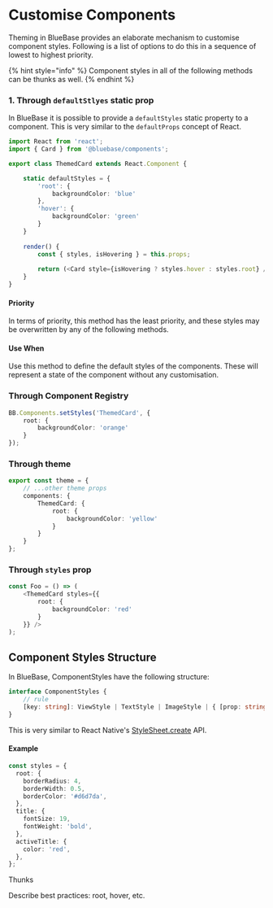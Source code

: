 # Customise Components

Theming in BlueBase provides an elaborate mechanism to customise component styles. Following is a list of options to do this in a sequence of lowest to highest priority.

{% hint style="info" %}
Component styles in all of the following methods can be thunks as well.
{% endhint %}

### 1. Through `defaultStlyes` static prop

In BlueBase it is possible to provide a `defaultStyles` static property to a component. This is very similar to the `defaultProps` concept of React.

```typescript
import React from 'react';
import { Card } from '@bluebase/components';

export class ThemedCard extends React.Component {

    static defaultStyles = {
        'root': {
            backgroundColor: 'blue'
        },
        'hover': {
            backgroundColor: 'green'
        }
    }
    
    render() {
        const { styles, isHovering } = this.props;
        
        return (<Card style={isHovering ? styles.hover : styles.root} />);
    }
}
```

#### Priority

In terms of priority, this method has the least priority, and these styles may be overwritten by any of the following methods.

#### Use When

Use this method to define the default styles of the components. These will represent a state of the component without any customisation.

### Through Component Registry

```typescript
BB.Components.setStyles('ThemedCard', {
    root: {
        backgroundColor: 'orange'
    }
});
```

### Through theme

```typescript
export const theme = {
    // ...other theme props
    components: {
        ThemedCard: {
            root: {
                backgroundColor: 'yellow'
            }
        }
    }
};
```

### Through `styles` prop

```typescript
const Foo = () => (
    <ThemedCard styles={{
        root: {
            backgroundColor: 'red'
        }
    }} />
);
```

## Component Styles Structure

In BlueBase, ComponentStyles have the following structure:

```typescript
interface ComponentStyles {
	// rule
	[key: string]: ViewStyle | TextStyle | ImageStyle | { [prop: string]: string };
}
```

This is very similar to React Native's [StyleSheet.create](https://facebook.github.io/react-native/docs/stylesheet) API.

#### Example

```typescript
const styles = {
  root: {
    borderRadius: 4,
    borderWidth: 0.5,
    borderColor: '#d6d7da',
  },
  title: {
    fontSize: 19,
    fontWeight: 'bold',
  },
  activeTitle: {
    color: 'red',
  },
};
```

Thunks

Describe best practices: root, hover, etc.

